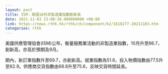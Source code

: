 ```yaml
---
layout: post
title: ISM：美國10月非製造業指數創新高
date: 2021-11-03 23:00:30.000000000 +08:00
link: https://news.rthk.hk/rthk/ch/component/k2/1618277-20211103.htm
categories: rthk
---
```


美國供應管理協會(ISM)公布，衡量服務業活動的非製造業指數，10月升至66.7，創新高，亦高於預期及9月。

期內，新訂單指數升至69.7，亦創新高。就業指數為51.6，投入物價指數由77.5升至82.9。供應商交貨指數由68.8升至75.6，反映交貨時間延長。
